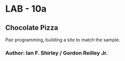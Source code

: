 

# LAB - 10a

## Chocolate Pizza

Pair programming, building a site to match the sample. 

### Author: Ian F. Shirley / Gordon Reilley Jr.




